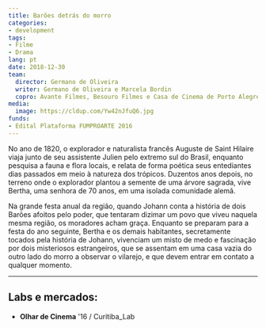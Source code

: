 ```yaml
---
title: Barões detrás do morro
categories:
- development
tags:
- Filme
- Drama
lang: pt
date: 2018-12-30
team:
  director: Germano de Oliveira
  writer: Germano de Oliveira e Marcela Bordin
  copro: Avante Filmes, Besouro Filmes e Casa de Cinema de Porto Alegre
media:
  image: https://cldup.com/Yw42nJfuQ6.jpg
funds:
- Edital Plataforma FUMPROARTE 2016
---
```


No ano de 1820, o explorador e naturalista francês Auguste de Saint Hilaire viaja junto de seu assistente Julien pelo extremo sul do Brasil, enquanto pesquisa a fauna e flora locais, e relata de forma poética seus entediantes dias passados em meio à natureza dos trópicos. Duzentos anos depois, no terreno onde o explorador plantou a semente de uma árvore sagrada, vive Bertha, uma senhora de 70 anos, em uma isolada comunidade alemã.

Na grande festa anual da região, quando Johann conta a história de dois Barões afoitos pelo poder, que tentaram dizimar um povo que viveu naquela mesma região, os moradores acham graça. Enquanto se preparam para a festa do ano seguinte, Bertha e os demais habitantes, secretamente tocados pela história de Johann, vivenciam um misto de medo e fascinação por dois misteriosos estrangeiros, que se assentam em uma casa vazia do outro lado do morro a observar o vilarejo, e que devem entrar em contato a qualquer momento.

---

## Labs e mercados:

* **Olhar de Cinema** '16 / Curitiba_Lab
